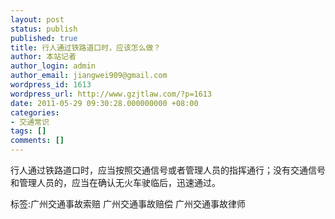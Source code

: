```yaml
---
layout: post
status: publish
published: true
title: 行人通过铁路道口时，应该怎么做？
author: 本站记者
author_login: admin
author_email: jiangwei909@gmail.com
wordpress_id: 1613
wordpress_url: http://www.gzjtlaw.com/?p=1613
date: 2011-05-29 09:30:28.000000000 +08:00
categories:
- 交通常识
tags: []
comments: []
---
```

行人通过铁路道口时，应当按照交通信号或者管理人员的指挥通行；没有交通信号和管理人员的，应当在确认无火车驶临后，迅速通过。标签:广州交通事故索赔 广州交通事故赔偿 广州交通事故律师
